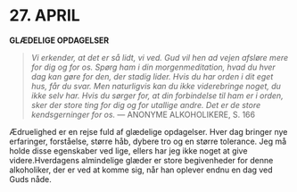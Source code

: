 # 27. APRIL

**GLÆDELIGE OPDAGELSER**

> *Vi erkender, at det er så lidt, vi ved. Gud vil hen ad vejen afsløre mere for dig og for os. Spørg ham i din morgenmeditation, hvad du hver dag kan gøre for den, der stadig lider. Hvis du har orden i dit eget hus, får du svar. Men naturligvis kan du ikke viderebringe noget, du ikke selv har. Hvis du sørger for, at din forbindelse til ham er i orden, sker der store ting for dig og for utallige andre. Det er de store kendsgerninger for os.*
> — ANONYME ALKOHOLIKERE, S. 166

Ædruelighed er en rejse fuld af glædelige opdagelser. Hver dag bringer nye erfaringer, forståelse, større håb, dybere tro og en større tolerance. Jeg må holde disse egenskaber ved lige, ellers har jeg ikke noget at give videre.Hverdagens almindelige glæder er store begivenheder for denne alkoholiker, der er ved at komme sig, når han oplever endnu en dag ved Guds nåde.
